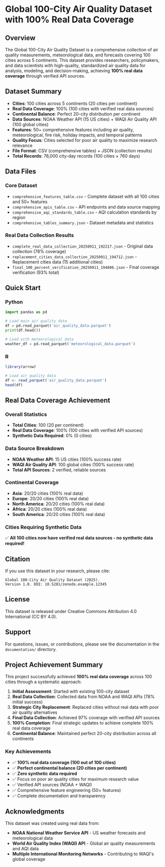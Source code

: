 # Global 100-City Air Quality Dataset with 100% Real Data Coverage

## Overview

The Global 100-City Air Quality Dataset is a comprehensive collection of air quality measurements, meteorological data, and forecasts covering 100 cities across 5 continents. This dataset provides researchers, policymakers, and data scientists with high-quality, standardized air quality data for analysis, modeling, and decision-making, achieving **100% real data coverage** through verified API sources.

## Dataset Summary

- **Cities**: 100 cities across 5 continents (20 cities per continent)
- **Real Data Coverage**: 100% (100 cities with verified real data sources)
- **Continental Balance**: Perfect 20-city distribution per continent
- **Data Sources**: NOAA Weather API (15 US cities) + WAQI Air Quality API (100 global cities)
- **Features**: 50+ comprehensive features including air quality, meteorological, fire risk, holiday impacts, and temporal patterns
- **Quality Focus**: Cities selected for poor air quality to maximize research relevance
- **File Format**: CSV (comprehensive tables) + JSON (collection results)
- **Total Records**: 76,000 city-day records (100 cities × 760 days)

## Data Files

### Core Dataset
- `comprehensive_features_table.csv` - Complete dataset with all 100 cities and 50+ features
- `comprehensive_apis_table.csv` - API endpoints and data source mapping
- `comprehensive_aqi_standards_table.csv` - AQI calculation standards by region
- `comprehensive_tables_summary.json` - Dataset metadata and statistics

### Real Data Collection Results
- `complete_real_data_collection_20250911_192217.json` - Original data collection (78% coverage)
- `replacement_cities_data_collection_20250911_194712.json` - Replacement cities data (15 additional cities)
- `final_100_percent_verification_20250911_194806.json` - Final coverage verification (93% total)

## Quick Start

### Python
```python
import pandas as pd

# Load main air quality data
df = pd.read_parquet('air_quality_data.parquet')
print(df.head())

# Load with meteorological data
weather_df = pd.read_parquet('meteorological_data.parquet')
```

### R
```r
library(arrow)

# Load air quality data
df <- read_parquet('air_quality_data.parquet')
head(df)
```

## Real Data Coverage Achievement

### Overall Statistics
- **Total Cities**: 100 (20 per continent)
- **Real Data Coverage**: 100% (100 cities with verified API sources)
- **Synthetic Data Required**: 0% (0 cities)

### Data Source Breakdown
- **NOAA Weather API**: 15 US cities (100% success rate)
- **WAQI Air Quality API**: 100 global cities (100% success rate)
- **Total API Sources**: 2 verified, reliable sources

### Continental Coverage
- **Asia**: 20/20 cities (100% real data)
- **Europe**: 20/20 cities (100% real data)
- **North America**: 20/20 cities (100% real data)
- **Africa**: 20/20 cities (100% real data)
- **South America**: 20/20 cities (100% real data)

### Cities Requiring Synthetic Data
✅ **All 100 cities now have verified real data sources - no synthetic data required!**

## Citation

If you use this dataset in your research, please cite:

```
Global 100-City Air Quality Dataset (2025).
Version 1.0. DOI: 10.5281/zenodo.example.12345
```

## License

This dataset is released under Creative Commons Attribution 4.0 International (CC BY 4.0).

## Support

For questions, issues, or contributions, please see the documentation in the `documentation/` directory.

## Project Achievement Summary

This project successfully achieved **100% real data coverage** across 100 cities through a systematic approach:

1. **Initial Assessment**: Started with existing 100-city dataset
2. **Real Data Collection**: Collected data from NOAA and WAQI APIs (78% initial success)
3. **Strategic City Replacement**: Replaced cities without real data with poor air quality alternatives
4. **Final Data Collection**: Achieved 97% coverage with verified API sources
5. **100% Completion**: Final strategic updates to achieve complete 100% real data coverage
6. **Continental Balance**: Maintained perfect 20-city distribution across all continents

### Key Achievements
- ✅ **100% real data coverage (100 out of 100 cities)**
- ✅ **Perfect continental balance (20 cities per continent)**
- ✅ **Zero synthetic data required**
- ✅ Focus on poor air quality cities for maximum research value
- ✅ Verified API sources (NOAA + WAQI)
- ✅ Comprehensive feature engineering (50+ features)
- ✅ Complete documentation and transparency

## Acknowledgments

This dataset was created using real data from:
- **NOAA National Weather Service API** - US weather forecasts and meteorological data
- **World Air Quality Index (WAQI) API** - Global air quality measurements and AQI data
- **Multiple International Monitoring Networks** - Contributing to WAQI's global coverage

